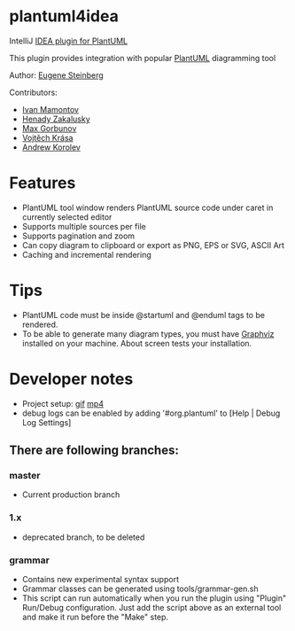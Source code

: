 plantuml4idea
=============

IntelliJ [IDEA plugin for PlantUML](http://plugins.intellij.net/plugin/?idea&id=7017)

This plugin provides integration with popular [PlantUML](http://plantuml.sourceforge.net/) diagramming tool

Author: [Eugene Steinberg](https://github.com/esteinberg)

Contributors:

 * [Ivan Mamontov](https://github.com/IvanMamontov)
 * [Henady Zakalusky](https://github.com/hza)
 * [Max Gorbunov](https://github.com/6zow)
 * [Vojtěch Krása](https://github.com/krasa)
 * [Andrew Korolev](https://github.com/koroandr)

# Features

* PlantUML tool window renders PlantUML source code under caret in currently selected editor
* Supports multiple sources per file
* Supports pagination and zoom
* Can copy diagram to clipboard or export as PNG, EPS or SVG, ASCII Art
* Caching and incremental rendering 

# Tips

* PlantUML code must be inside @startuml and @enduml tags to be rendered.
* To be able to generate many diagram types, you must have [Graphviz](http://plantuml.sourceforge.net/graphvizdot.html)
 installed on your machine. About screen tests your installation.

# Developer notes
* Project setup: [gif](https://user-images.githubusercontent.com/1160875/55478653-7dbb2300-561c-11e9-8a58-66f5a66b5dc1.gif) [mp4](https://mega.nz/#!66oTUIgA!ckkAdLZNHtXjIwyoSlN6BwA-vEWh_034vTRqtWZr9AM)
* debug logs can be enabled by adding '#org.plantuml' to [Help | Debug Log Settings] 

## There are following branches:

### master
* Current production branch

### 1.x
* deprecated branch, to be deleted

### grammar
* Contains new experimental syntax support
* Grammar classes can be generated using tools/grammar-gen.sh
* This script can run automatically when you run the plugin using "Plugin" Run/Debug configuration. Just add the script
above as an external tool and make it run before the "Make" step.
